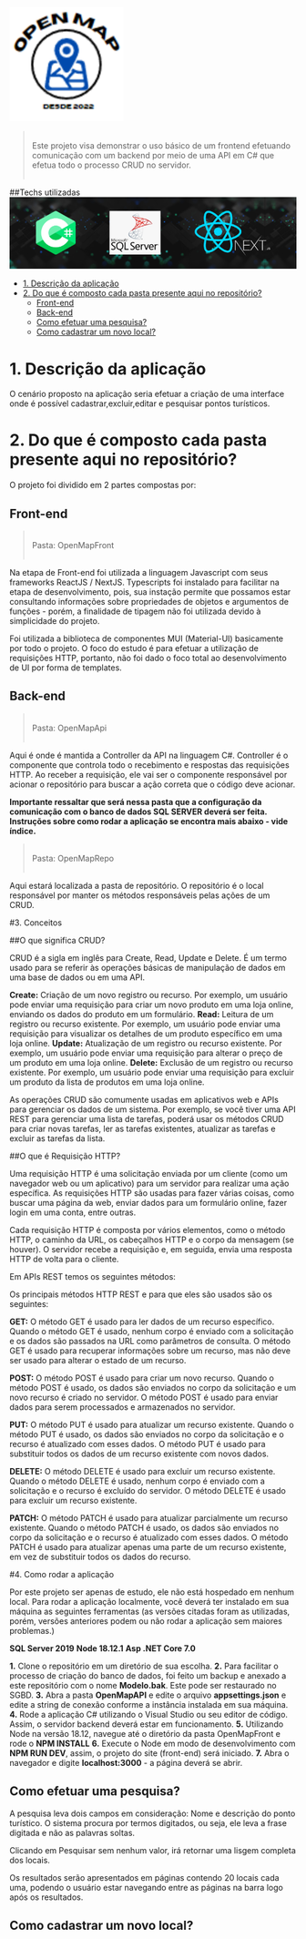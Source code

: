 
<img src='./OpenmapFront/public/images/logoxl.png' width="200"/>

><br>
>Este projeto visa demonstrar o uso básico de um frontend efetuando comunicação com um backend por meio de uma API em C# que efetua todo o processo CRUD no servidor. 
><br><br>
>


##Techs utilizadas
![Stacks utilizadas](OpenmapFront/public/images/Stacks%20Display.png)

   
- [1. Descrição da aplicação](#1-descrição-da-aplicação)
- [2. Do que é composto cada pasta presente aqui no repositório?](#2-do-que-é-composto-cada-pasta-presente-aqui-no-repositório)
  - [Front-end](#front-end)
  - [Back-end](#back-end)
  - [Como efetuar uma pesquisa?](#como-efetuar-uma-pesquisa)
  - [Como cadastrar um novo local?](#como-cadastrar-um-novo-local)
  
# 1. Descrição da aplicação

O cenário proposto na aplicação seria efetuar a criação de uma interface onde é possível cadastrar,excluir,editar e pesquisar pontos turísticos. 

# 2. Do que é composto cada pasta presente aqui no repositório?

O projeto foi dividido em 2 partes compostas por: 

## Front-end 

></br>
>Pasta: OpenMapFront
></br></br>

Na etapa de Front-end foi utilizada a linguagem Javascript com seus frameworks ReactJS / NextJS. Typescripts foi instalado para facilitar na etapa de desenvolvimento, pois, sua instação permite que possamos estar consultando informações sobre propriedades de objetos e argumentos de funções - porém, a finalidade de tipagem não foi utilizada devido à simplicidade do projeto. 

Foi utilizada a biblioteca de componentes MUI (Material-UI) basicamente por todo o projeto. O foco do estudo é para efetuar a utilização de requisições HTTP, portanto, não foi dado o foco total ao desenvolvimento de UI por forma de templates. 

## Back-end

></br>
>Pasta: OpenMapApi
></br></br>

Aqui é onde é mantida a Controller da API na linguagem C#. Controller é o componente que controla todo o recebimento e respostas das requisições HTTP. Ao receber a requisição, ele vai ser o componente responsável por acionar o repositório para buscar a ação correta que o código deve acionar. 

**Importante ressaltar que será nessa pasta que a configuração da comunicação com o banco de dados SQL SERVER deverá ser feita. Instruções sobre como rodar a aplicação se encontra mais abaixo - vide índice.**

></br>
>Pasta: OpenMapRepo
></br></br>

Aqui estará localizada a pasta de repositório. O repositório é o local responsável por manter os métodos responsáveis pelas ações de um CRUD. 

#3. Conceitos

##O que significa CRUD? 

CRUD é a sigla em inglês para Create, Read, Update e Delete. É um termo usado para se referir às operações básicas de manipulação de dados em uma base de dados ou em uma API.

**Create:** Criação de um novo registro ou recurso. Por exemplo, um usuário pode enviar uma requisição para criar um novo produto em uma loja online, enviando os dados do produto em um formulário.
**Read:** Leitura de um registro ou recurso existente. Por exemplo, um usuário pode enviar uma requisição para visualizar os detalhes de um produto específico em uma loja online.
**Update:** Atualização de um registro ou recurso existente. Por exemplo, um usuário pode enviar uma requisição para alterar o preço de um produto em uma loja online.
**Delete:** Exclusão de um registro ou recurso existente. Por exemplo, um usuário pode enviar uma requisição para excluir um produto da lista de produtos em uma loja online.

As operações CRUD são comumente usadas em aplicativos web e APIs para gerenciar os dados de um sistema. Por exemplo, se você tiver uma API REST para gerenciar uma lista de tarefas, poderá usar os métodos CRUD para criar novas tarefas, ler as tarefas existentes, atualizar as tarefas e excluir as tarefas da lista.

##O que é Requisição HTTP?

Uma requisição HTTP é uma solicitação enviada por um cliente (como um navegador web ou um aplicativo) para um servidor para realizar uma ação específica. As requisições HTTP são usadas para fazer várias coisas, como buscar uma página da web, enviar dados para um formulário online, fazer login em uma conta, entre outras.

Cada requisição HTTP é composta por vários elementos, como o método HTTP, o caminho da URL, os cabeçalhos HTTP e o corpo da mensagem (se houver). O servidor recebe a requisição e, em seguida, envia uma resposta HTTP de volta para o cliente.

Em APIs REST temos os seguintes métodos: 

Os principais métodos HTTP REST e para que eles são usados são os seguintes:

**GET:** O método GET é usado para ler dados de um recurso específico. Quando o método GET é usado, nenhum corpo é enviado com a solicitação e os dados são passados na URL como parâmetros de consulta. O método GET é usado para recuperar informações sobre um recurso, mas não deve ser usado para alterar o estado de um recurso.

**POST:** O método POST é usado para criar um novo recurso. Quando o método POST é usado, os dados são enviados no corpo da solicitação e um novo recurso é criado no servidor. O método POST é usado para enviar dados para serem processados e armazenados no servidor.

**PUT:** O método PUT é usado para atualizar um recurso existente. Quando o método PUT é usado, os dados são enviados no corpo da solicitação e o recurso é atualizado com esses dados. O método PUT é usado para substituir todos os dados de um recurso existente com novos dados.

**DELETE:** O método DELETE é usado para excluir um recurso existente. Quando o método DELETE é usado, nenhum corpo é enviado com a solicitação e o recurso é excluído do servidor. O método DELETE é usado para excluir um recurso existente.

**PATCH:** O método PATCH é usado para atualizar parcialmente um recurso existente. Quando o método PATCH é usado, os dados são enviados no corpo da solicitação e o recurso é atualizado com esses dados. O método PATCH é usado para atualizar apenas uma parte de um recurso existente, em vez de substituir todos os dados do recurso.


#4. Como rodar a aplicação

Por este projeto ser apenas de estudo, ele não está hospedado em nenhum local. Para rodar a aplicação localmente, você deverá ter instalado em sua máquina as seguintes ferramentas (as versões citadas foram as utilizadas, porém, versões anteriores podem ou não rodar a aplicação sem maiores problemas.)

**SQL Server 2019**
**Node 18.12.1**
**Asp .NET Core 7.0**

**1.** Clone o repositório em um diretório de sua escolha. 
**2.** Para facilitar o processo de criação do banco de dados, foi feito um backup e anexado a este repositório com o nome **Modelo.bak**. Este pode ser restaurado no SGBD. 
**3.** Abra a pasta **OpenMapAPI** e edite o arquivo **appsettings.json** e edite a string de conexão conforme a instância instalada em sua máquina. 
**4.** Rode a aplicação C# utilizando o Visual Studio ou seu editor de código. Assim, o servidor backend deverá estar em funcionamento.
**5.** Utilizando Node na versão 18.12, navegue até o diretório da pasta OpenMapFront e rode o **NPM INSTALL**
**6.** Execute o Node em modo de desenvolvimento com **NPM RUN DEV**, assim, o projeto do site (front-end) será iniciado. 
**7.** Abra o navegador e digite **localhost:3000** - a página deverá se abrir. 


## Como efetuar uma pesquisa?

A pesquisa leva dois campos em consideração: Nome e descrição do ponto turístico. O sistema procura por termos digitados, ou seja, ele leva a frase digitada e não as palavras soltas. 

Clicando em Pesquisar sem nenhum valor, irá retornar uma lisgem completa dos locais. 

Os resultados serão apresentados em páginas contendo 20 locais cada uma, podendo o usuário estar navegando entre as páginas na barra logo após os resultados. 

## Como cadastrar um novo local? 
